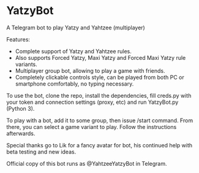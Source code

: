 # YatzyBot
A Telegram bot to play Yatzy and Yahtzee (multiplayer)

Features:
* Complete support of Yatzy and Yahtzee rules.
* Also supports Forced Yatzy, Maxi Yatzy and Forced Maxi Yatzy rule variants.
* Multiplayer group bot, allowing to play a game with friends.
* Completely clickable controls style, can be played from both PC or smartphone comfortably, no typing necessary.

To use the bot, clone the repo, install the dependencies, fill creds.py with your token and connection settings (proxy, etc) and run YatzyBot.py (Python 3).

To play with a bot, add it to some group, then issue /start command. From there, you can select a game variant to play. Follow the instructions afterwards.

Special thanks go to Lik for a fancy avatar for bot, his continued help with beta testing and new ideas.

Official copy of this bot runs as @YahtzeeYatzyBot in Telegram.

